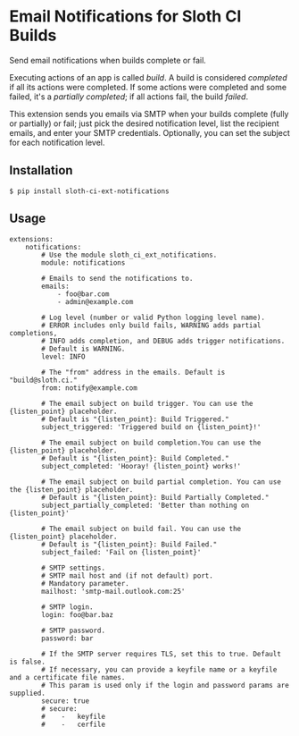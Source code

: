 # Email Notifications for Sloth CI Builds

Send email notifications when builds complete or fail.

Executing actions of an app is called *build*. A build is considered *completed* if all its actions were completed. If some actions were completed and some failed, it's a *partially completed*; if all actions fail, the build *failed*.

This extension sends you emails via SMTP when your builds complete (fully or partially) or fail; just pick the desired notification level, list the recipient emails, and enter your SMTP credentials. Optionally, you can set the subject for each notification level.


## Installation

    $ pip install sloth-ci-ext-notifications


## Usage

    extensions:
        notifications:
            # Use the module sloth_ci_ext_notifications.
            module: notifications

            # Emails to send the notifications to.
            emails:
                - foo@bar.com
                - admin@example.com

            # Log level (number or valid Python logging level name).
            # ERROR includes only build fails, WARNING adds partial completions,
            # INFO adds completion, and DEBUG adds trigger notifications.
            # Default is WARNING.
            level: INFO

            # The "from" address in the emails. Default is "build@sloth.ci."
            from: notify@example.com

            # The email subject on build trigger. You can use the {listen_point} placeholder.
            # Default is "{listen_point}: Build Triggered."
            subject_triggered: 'Triggered build on {listen_point}!'

            # The email subject on build completion.You can use the {listen_point} placeholder.
            # Default is "{listen_point}: Build Completed."
            subject_completed: 'Hooray! {listen_point} works!'

            # The email subject on build partial completion. You can use the {listen_point} placeholder.
            # Default is "{listen_point}: Build Partially Completed."
            subject_partially_completed: 'Better than nothing on {listen_point}'

            # The email subject on build fail. You can use the {listen_point} placeholder.
            # Default is "{listen_point}: Build Failed."
            subject_failed: 'Fail on {listen_point}'

            # SMTP settings.
            # SMTP mail host and (if not default) port.
            # Mandatory parameter.
            mailhost: 'smtp-mail.outlook.com:25'

            # SMTP login.
            login: foo@bar.baz

            # SMTP password.
            password: bar

            # If the SMTP server requires TLS, set this to true. Default is false.
            # If necessary, you can provide a keyfile name or a keyfile and a certificate file names.
            # This param is used only if the login and password params are supplied.
            secure: true
            # secure:
            #    -   keyfile
            #    -   cerfile

